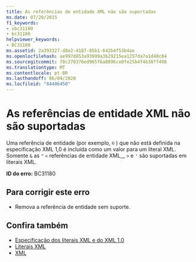 ```yaml
---
title: As referências de entidade XML não são suportadas
ms.date: 07/20/2015
f1_keywords:
- vbc31180
- bc31180
helpviewer_keywords:
- BC31180
ms.assetid: 2a393327-d8e2-4187-85b1-642b4f53b4ae
ms.openlocfilehash: ae997d853a93999a3b29215ea1257da7a1d48c84
ms.sourcegitcommit: f8c270376ed905f6a8896ce0fe25b4f4b38ff498
ms.translationtype: MT
ms.contentlocale: pt-BR
ms.lasthandoff: 06/04/2020
ms.locfileid: "84406450"
---
```

# <a name="xml-entity-references-are-not-supported"></a>As referências de entidade XML não são suportadas
Uma referência de entidade (por exemplo, `©` ) que não está definida na especificação XML 1,0 é incluída como um valor para um literal XML. Somente `&` as `"` `<` referências de entidade XML,,, `>` e `'` são suportadas em literais XML.  
  
 **ID do erro:** BC31180  
  
## <a name="to-correct-this-error"></a>Para corrigir este erro  
  
- Remova a referência de entidade sem suporte.  
  
## <a name="see-also"></a>Confira também

- [Especificação dos literais XML e do XML 1.0](../../programming-guide/language-features/xml/xml-literals-and-the-xml-1-0-specification.md)
- [Literais XML](../xml-literals/index.md)
- [XML](../../programming-guide/language-features/xml/index.md)
